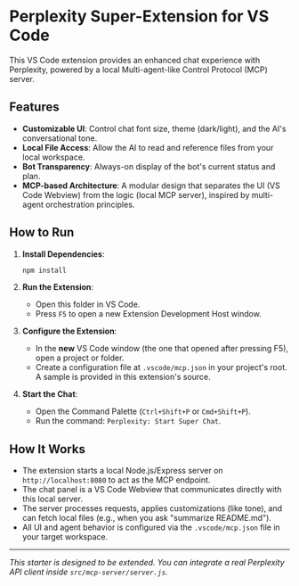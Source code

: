 # Perplexity Super-Extension for VS Code

This VS Code extension provides an enhanced chat experience with Perplexity, powered by a local Multi-agent-like Control Protocol (MCP) server.

## Features

- **Customizable UI**: Control chat font size, theme (dark/light), and the AI's conversational tone.
- **Local File Access**: Allow the AI to read and reference files from your local workspace.
- **Bot Transparency**: Always-on display of the bot's current status and plan.
- **MCP-based Architecture**: A modular design that separates the UI (VS Code Webview) from the logic (local MCP server), inspired by multi-agent orchestration principles.

## How to Run

1.  **Install Dependencies**:
    ```bash
    npm install
    ```

2.  **Run the Extension**:
    - Open this folder in VS Code.
    - Press `F5` to open a new Extension Development Host window.

3.  **Configure the Extension**:
    - In the **new** VS Code window (the one that opened after pressing F5), open a project or folder.
    - Create a configuration file at `.vscode/mcp.json` in your project's root. A sample is provided in this extension's source.

4.  **Start the Chat**:
    - Open the Command Palette (`Ctrl+Shift+P` or `Cmd+Shift+P`).
    - Run the command: `Perplexity: Start Super Chat`.

## How It Works

- The extension starts a local Node.js/Express server on `http://localhost:8080` to act as the MCP endpoint.
- The chat panel is a VS Code Webview that communicates directly with this local server.
- The server processes requests, applies customizations (like tone), and can fetch local files (e.g., when you ask "summarize README.md").
- All UI and agent behavior is configured via the `.vscode/mcp.json` file in your target workspace.

---

*This starter is designed to be extended. You can integrate a real Perplexity API client inside `src/mcp-server/server.js`.*